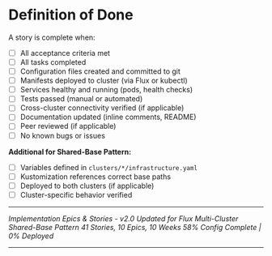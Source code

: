 # Definition of Done

A story is complete when:
- [ ] All acceptance criteria met
- [ ] All tasks completed
- [ ] Configuration files created and committed to git
- [ ] Manifests deployed to cluster (via Flux or kubectl)
- [ ] Services healthy and running (pods, health checks)
- [ ] Tests passed (manual or automated)
- [ ] Cross-cluster connectivity verified (if applicable)
- [ ] Documentation updated (inline comments, README)
- [ ] Peer reviewed (if applicable)
- [ ] No known bugs or issues

**Additional for Shared-Base Pattern:**
- [ ] Variables defined in `clusters/*/infrastructure.yaml`
- [ ] Kustomization references correct base paths
- [ ] Deployed to both clusters (if applicable)
- [ ] Cluster-specific behavior verified

---

*Implementation Epics & Stories - v2.0*
*Updated for Flux Multi-Cluster Shared-Base Pattern*
*41 Stories, 10 Epics, 10 Weeks*
*58% Config Complete | 0% Deployed*

---
